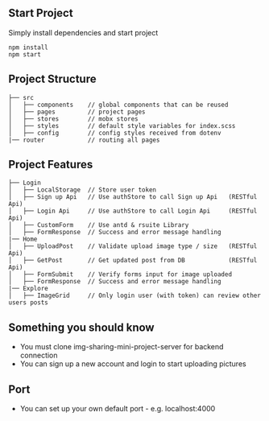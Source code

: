 ## Start Project

Simply install dependencies and start project

```
npm install
npm start

```

## Project Structure

```
├── src
│   ├── components    // global components that can be reused 
│   ├── pages         // project pages
│   ├── stores        // mobx stores 
│   ├── styles        // default style variables for index.scss
│   ├── config        // config styles received from dotenv
|── router            // routing all pages
```

## Project Features
```
├── Login 
│   ├── LocalStorage  // Store user token  
│   ├── Sign up Api   // Use authStore to call Sign up Api   (RESTful Api)
│   ├── Login Api     // Use authStore to call Login Api     (RESTful Api)
│   ├── CustomForm    // Use antd & rsuite Library 
│   ├── FormResponse  // Success and error message handling
|── Home              
│   ├── UploadPost    // Validate upload image type / size   (RESTful Api)
│   ├── GetPost       // Get updated post from DB            (RESTful Api)
│   ├── FormSubmit    // Verify forms input for image uploaded
│   ├── FormResponse  // Success and error message handling
|── Explore              
│   ├── ImageGrid     // Only login user (with token) can review other users posts
```

## Something you should know
- You must clone img-sharing-mini-project-server for backend connection
- You can sign up a new account and login to start uploading pictures 

## Port
- You can set up your own default port - e.g. localhost:4000
